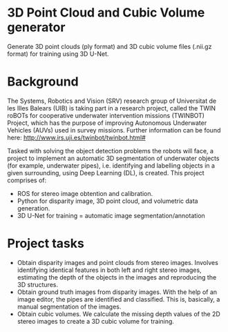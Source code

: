 # 3D Point Cloud and Cubic Volume generator
 Generate 3D point clouds (ply format) and 3D cubic volume files (.nii.gz format) for training using 3D U-Net.
# Background
 The Systems, Robotics and Vision (SRV) research group of Universitat de les Illes Balears (UIB) is taking part in a research project, called the TWIN roBOTs for cooperative underwater intervention missions (TWINBOT) Project, which has the purpose of improving Autonomous Underwater Vehicles (AUVs) used in survey missions. Further information can be found here: http://www.irs.uji.es/twinbot/twinbot.html#

Tasked with solving the object detection problems the robots will face, a project to implement an automatic 3D segmentation of underwater objects (for example, underwater pipes), i.e. identifying and labelling objects in a given surrounding, using Deep Learning (DL), is created.
This project comprises of:
- ROS for stereo image obtention and calibration.
- Python for disparity image, 3D point cloud, and volumetric data generation.
- 3D U-Net for training = automatic image segmentation/annotation

# Project tasks
- Obtain disparity images and point clouds from stereo images.
Involves identifying identical features in both left and right stereo images, estimating the depth of the objects in the images and reproducing the 3D structures.
- Obtain ground truth images from disparity images.
With the help of an image editor, the pipes are identified and classified. This is, basically, a manual segmentation of the images.
- Obtain cubic volumes.
We calculate the missing depth values of the 2D stereo images to create a 3D cubic volume for training.
 
 # 
